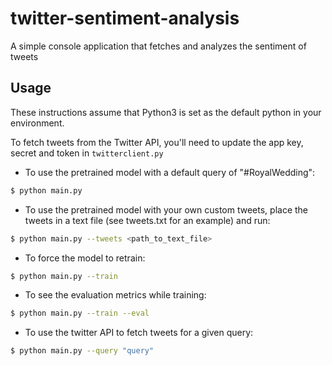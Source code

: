 # twitter-sentiment-analysis
A simple console application that fetches and analyzes the sentiment of tweets

## Usage
These instructions assume that Python3 is set as the default python in your environment.

To fetch tweets from the Twitter API, you'll need to update the app key, secret and token in `twitterclient.py`

* To use the pretrained model with a default query of "#RoyalWedding":
```bash
$ python main.py
```

* To use the pretrained model with your own custom tweets, place the tweets in a text file (see tweets.txt for an example) and run:
```bash
$ python main.py --tweets <path_to_text_file>
```

* To force the model to retrain:
```bash
$ python main.py --train
```

* To see the evaluation metrics while training:
```bash
$ python main.py --train --eval
```

* To use the twitter API to fetch tweets for a given query:
```bash
$ python main.py --query "query"
```
